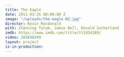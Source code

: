 ```yaml
---
title: The Eagle
date: 2011-03-25 00:00:00 Z
image: "/uploads/the-eagle-02.jpg"
director: Kevin Macdonald
with: Channing Tatum, Jamie Bell, Donald Sutherland
imdb: https://www.imdb.com/title/tt1034389/
video: 281648299
layout: project
is-in-production: 
---
```


